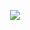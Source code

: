 
<p align="center">
  <a href="https://github.com/getintorj/readme-typing-svg">
    <img src="https://readme-typing-svg.demolab.com/?lines=Learner;Web%20and%20Android%20Developer;&font=fira%20Code&center=true&width=440&height=35&vCenter=true&pause=1000&size=22" />
  </a>
</p>
